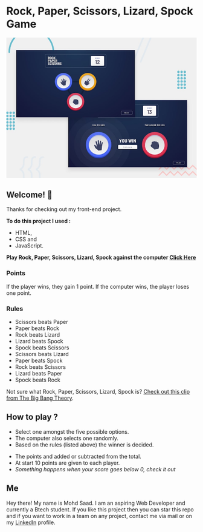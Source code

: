 # Rock, Paper, Scissors, Lizard, Spock Game

![Design preview for the Rock, Paper, Scissors coding challenge](./design/desktop-preview.jpg)

## Welcome! 👋

Thanks for checking out my front-end project.

**To do this project I used :**

- HTML,
- CSS and
- JavaScript.

**Play Rock, Paper, Scissors, Lizard, Spock against the computer [Click Here](https://thecreatorzx.github.io/rock-paper-scissor-lizard-spock_game/)**

### Points

If the player wins, they gain 1 point. If the computer wins, the player loses one point.

### Rules

- Scissors beats Paper
- Paper beats Rock
- Rock beats Lizard
- Lizard beats Spock
- Spock beats Scissors
- Scissors beats Lizard
- Paper beats Spock
- Rock beats Scissors
- Lizard beats Paper
- Spock beats Rock

Not sure what Rock, Paper, Scissors, Lizard, Spock is? [Check out this clip from The Big Bang Theory](https://www.youtube.com/watch?v=iSHPVCBsnLw).

## How to play ?

- Select one amongst the five possible options.
- The computer also selects one randomly.
- Based on the rules (listed above) the winner is decided.

* The points and added or subtracted from the total.
* At start 10 points are given to each player.
* _Something happens when your score goes below 0, check it out_

## Me

Hey there! My name is Mohd Saad. I am an aspiring Web Developer and currently a Btech student.
If you like this project then you can star this repo and if you want to work in a team on any project, contact me via mail or on my [LinkedIn](https://www.linkedin.com/in/webdevmsaad/) profile.
